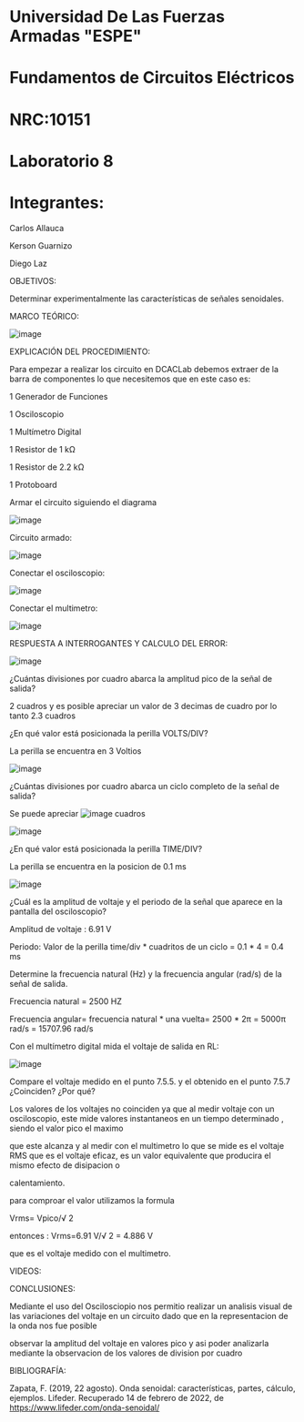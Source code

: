 # Universidad De Las Fuerzas Armadas "ESPE"

# Fundamentos de Circuitos Eléctricos 
# NRC:10151
# Laboratorio 8

 # Integrantes:
 
 Carlos Allauca
 
 Kerson Guarnizo
 
 Diego Laz
 
OBJETIVOS:

Determinar experimentalmente las características de señales senoidales.

MARCO TEÓRICO:

![image](https://user-images.githubusercontent.com/93835463/153992035-d9cac52e-3861-4920-a7cd-41d58533df21.png)

EXPLICACIÓN DEL PROCEDIMIENTO:

Para empezar a realizar los circuito en DCACLab debemos extraer de la barra de componentes lo que necesitemos que en este caso es:

1 Generador de Funciones

1 Osciloscopio

1 Multímetro Digital

1 Resistor de 1 kΩ

1 Resistor de 2.2 kΩ

1 Protoboard

Armar el circuito siguiendo el diagrama 

![image](https://user-images.githubusercontent.com/93835463/153988577-52190ff6-1d55-440a-babe-14d52cdf4f56.png)

Circuito armado:

![image](https://user-images.githubusercontent.com/93835463/153988620-68dc75b1-1680-4bae-89c9-4a8178e3bbd7.png)

Conectar el osciloscopio:

![image](https://user-images.githubusercontent.com/93835463/153988741-006e3896-5e46-4c5c-8ff1-66d63ef68d9c.png)

Conectar el multimetro:

![image](https://user-images.githubusercontent.com/93835463/153988962-d1fd4875-da37-4d06-b0c9-4d944712a785.png)

RESPUESTA A INTERROGANTES Y CALCULO DEL ERROR:

![image](https://user-images.githubusercontent.com/93835463/153990916-77ed020b-a2fb-416c-bbb0-753b611a2ac3.png)

¿Cuántas divisiones por cuadro abarca la amplitud pico de la señal de salida?

2 cuadros y es posible apreciar un valor de 3 decimas de cuadro por lo tanto 2.3 cuadros

¿En qué valor está posicionada la perilla VOLTS/DIV?

La perilla se encuentra en 3 Voltios

![image](https://user-images.githubusercontent.com/93835463/153989267-4fcff2b2-49b2-4a5a-8a98-253682dce632.png)

¿Cuántas divisiones por cuadro abarca un ciclo completo de la señal de salida?

Se puede apreciar ![image](https://user-images.githubusercontent.com/93835463/153989912-d2fe6d2b-6f82-40e2-87cb-1857b328bfd8.png) cuadros

![image](https://user-images.githubusercontent.com/93835463/153990446-feba050b-55f1-46ac-aa5e-86a7c2332ab6.png)

¿En qué valor está posicionada la perilla TIME/DIV?

La perilla se encuentra en la posicion de 0.1 ms 

![image](https://user-images.githubusercontent.com/93835463/153990491-033f20ba-d7f3-4322-8705-7eeeb3cb3a6b.png)

¿Cuál es la amplitud de voltaje y el periodo de la señal que aparece en la pantalla del osciloscopio?

Amplitud de voltaje : 6.91 V

Periodo: Valor de la perilla time/div * cuadritos de un ciclo = 0.1 * 4 = 0.4 ms

Determine la frecuencia natural (Hz) y la frecuencia angular (rad/s) de la señal de salida.

Frecuencia natural = 2500 HZ

Frecuencia angular= frecuencia natural * una vuelta= 2500 * 2π = 5000π rad/s = 15707.96 rad/s

Con el multímetro digital mida el voltaje de salida en RL:

![image](https://user-images.githubusercontent.com/93835463/153990751-4c8bc492-2fc0-4beb-ba21-a81dae180208.png)

Compare el voltaje medido en el punto 7.5.5. y el obtenido en el punto 7.5.7 ¿Coinciden? ¿Por qué?

Los valores de los voltajes no coinciden ya que al medir voltaje con un osciloscopio, este mide valores instantaneos en un tiempo determinado , siendo el valor pico el maximo 

que este alcanza y al medir con el multimetro lo que se mide es el voltaje RMS que es el voltaje eficaz, es un valor equivalente que producira el mismo efecto de disipacion o 

calentamiento.

para comproar el valor utilizamos la formula 

Vrms= Vpico/√ 2

entonces :   Vrms=6.91 V/√ 2 = 4.886 V 

que es el voltaje medido con el multimetro.

VIDEOS:

CONCLUSIONES:

Mediante el uso del Oscilosciopio nos permitio realizar un analisis visual de las variaciones del voltaje en un circuito dado que en la representacion de la onda nos fue posible

observar la amplitud del voltaje en valores pico y asi poder analizarla mediante la observacion de los valores de division por cuadro

BIBLIOGRAFÍA:

Zapata, F. (2019, 22 agosto). Onda senoidal: características, partes, cálculo, ejemplos. Lifeder. Recuperado 14 de febrero de 2022, de https://www.lifeder.com/onda-senoidal/
